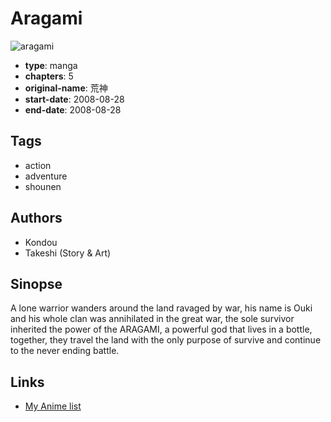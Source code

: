 # Aragami

![aragami](https://cdn.myanimelist.net/images/manga/1/123941.jpg)

-   **type**: manga
-   **chapters**: 5
-   **original-name**: 荒神
-   **start-date**: 2008-08-28
-   **end-date**: 2008-08-28

## Tags

-   action
-   adventure
-   shounen

## Authors

-   Kondou
-   Takeshi (Story & Art)

## Sinopse

A lone warrior wanders around the land ravaged by war, his name is Ouki and his whole clan was annihilated in the great war, the sole survivor inherited the power of the ARAGAMI, a powerful god that lives in a bottle, together, they travel the land with the only purpose of survive and continue to the never ending battle.

## Links

-   [My Anime list](https://myanimelist.net/manga/70453/Aragami)
